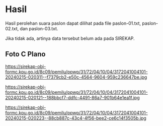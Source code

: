 # Hasil

Hasil perolehan suara paslon dapat dilihat pada file paslon-01.txt, paslon-02.txt, dan paslon-03.txt.

Jika tidak ada, artinya data tersebut belum ada pada SIREKAP.

## Foto C Plano

https://sirekap-obj-formc.kpu.go.id/8c09/pemilu/ppwp/31/72/04/10/04/3172041004101-20240215-020311--f7379cb2-e50c-4564-9604-959c236647be.jpg

https://sirekap-obj-formc.kpu.go.id/8c09/pemilu/ppwp/31/72/04/10/04/3172041004101-20240215-020121--188bbcf7-ddfc-4491-86a7-901b64e1ea1f.jpg

https://sirekap-obj-formc.kpu.go.id/8c09/pemilu/ppwp/31/72/04/10/04/3172041004101-20240215-020223--88cb887c-43c4-4f56-bee2-ce6c14f3505b.jpg
